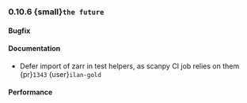 ### 0.10.6 {small}`the future`

#### Bugfix

#### Documentation

* Defer import of zarr in test helpers, as scanpy CI job relies on them {pr}`1343` {user}`ilan-gold`

#### Performance
